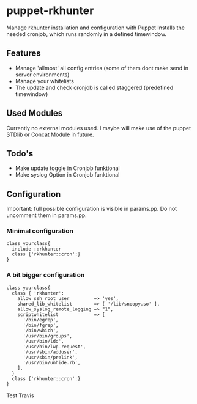 puppet-rkhunter
===============

Manage rkhunter installation and configuration with Puppet
Installs the needed cronjob, which runs randomly in a defined timewindow.

## Features
- Manage 'allmost' all config entries (some of them dont make send in server environments)
- Manage your whitelists
- The update and check cronjob is called staggered (predefined timewindow)

## Used Modules 
Currently no external modules used. I maybe will make use of the puppet STDlib or Concat Module in future. 

## Todo's 
- Make update toggle in Cronjob funktional
- Make syslog Option in Cronjob funktional

## Configuration

Important: full possible configuration is visible in params.pp. Do not uncomment them in params.pp. 

### Minimal configuration
```
class yourclass{
  include ::rkhunter
  class {'rkhunter::cron':}
}
```

### A bit bigger configuration
```
class yourclass{
  class { 'rkhunter':
    allow_ssh_root_user         => 'yes',
    shared_lib_whitelist        => [ '/lib/snoopy.so' ],
    allow_syslog_remote_logging => "1",
    scriptwhitelist             => [ 
      '/bin/egrep',
      '/bin/fgrep',
      '/bin/which',
      '/usr/bin/groups',
      '/usr/bin/ldd',
      '/usr/bin/lwp-request',
      '/usr/sbin/adduser',
      '/usr/sbin/prelink',
      '/usr/bin/unhide.rb',
    ],
  }
  class {'rkhunter::cron':}
}
```


Test Travis
